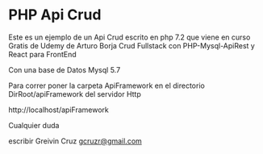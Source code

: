 # PHP Api Crud

Este es un ejemplo de un Api Crud escrito en php 7.2 que viene en curso Gratis de Udemy de Arturo Borja Crud Fullstack con PHP-Mysql-ApiRest y React para FrontEnd

Con una base de Datos Mysql 5.7

Para correr poner la carpeta ApiFramework en el directorio DirRoot/apiFramework del servidor Http

http://localhost/apiFramework

Cualquier duda 

escribir Greivin Cruz <gcruzr@gmail.com>